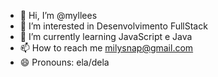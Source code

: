 - 👋 Hi, I’m @myllees
- 👀 I’m interested in Desenvolvimento FullStack
- 🌱 I’m currently learning JavaScript e Java
- 📫 How to reach me milysnap@gmail.com
- 😄 Pronouns: ela/dela
